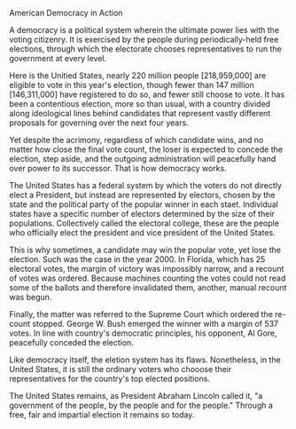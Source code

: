 American Democracy in Action

A democracy is a political system wherein the ultimate power lies with
the voting citizenry. It is exercised by the people during
periodically-held free elections, through which the electorate chooses
representatives to run the government at every level.

Here is the Unitied States, nearly 220 million people [218,959,000]
are eligible to vote in this year's election, though fewer than 147
million [146,311,000] have registered to do so, and fewer still choose
to vote. It has been a contentious election, more so than usual, with
a country divided along ideological lines behind candidates that
represent vastly different proposals for governing over the next four
years.

Yet despite the acrimony, regardless of which candidate wins, and no
matter how close the final vote count, the loser is expected to
concede the election, step aside, and the outgoing administration will
peacefully hand over power to its successor. That is how democracy
works.

The United States has a federal system by which the voters do not
directly elect a President, but instead are represented by electors,
chosen by the state and the political party of the popular winner in
each staet. Individual states have a specific number of electors
determined by the size of their populations. Collectively called the
electoral college, these are the people who officially elect the
president and vice president of the United States.

This is why sometimes, a candidate may win the popular vote, yet lose
the election. Such was the case in the year 2000. In Florida, which
has 25 electoral votes, the margin of victory was impossibly narrow,
and a recount of votes was ordered. Because machines counting the
votes could not read some of the ballots and therefore invalidated
them, another, manual recount was begun.

Finally, the matter was referred to the Supreme Court which ordered
the re-count stopped. George W. Bush emerged the winner with a margin
of 537 votes. In line with country's democratic principles, his
opponent, Al Gore, peacefully conceded the election.

Like democracy itself, the eletion system has its flaws. Nonetheless,
in the United States, it is still the ordinary voters who chooose
their representatives for the country's top elected positions.

The United States remains, as President Abraham Lincoln called it, "a
government of the people, by the people and for the people." Through a
free, fair and impartial election it remains so today.
